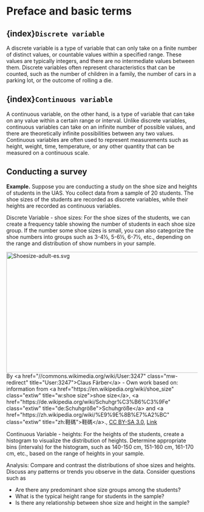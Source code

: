 # Preface and basic terms

## {index}`Discrete variable`
A discrete variable is a type of variable that can only take on a finite number of distinct values, or countable values within a specified range. These values are typically integers, and there are no intermediate values between them. Discrete variables often represent characteristics that can be counted, such as the number of children in a family, the number of cars in a parking lot, or the outcome of rolling a die.

## {index}`Continuous variable`
A continuous variable, on the other hand, is a type of variable that can take on any value within a certain range or interval. Unlike discrete variables, continuous variables can take on an infinite number of possible values, and there are theoretically infinite possibilities between any two values. Continuous variables are often used to represent measurements such as height, weight, time, temperature, or any other quantity that can be measured on a continuous scale.

## Conducting a survey

**Example.** Suppose you are conducting a study on the shoe size and heights of students in the UAS. You collect data from a sample of 20 students. The shoe sizes of the students are recorded as discrete variables, while their heights are recorded as continuous variables.

Discrete Variable - shoe sizes:
For the shoe sizes of the students, we can create a frequency table showing the number of students in each shoe size group. If the number some shoe sizes is small, you can also categorize the shoe numbers into groups such as 3-4½, 5-6½, 6-7½, etc., depending on the range and distribution of show numbers in your sample.

<p><a href="https://commons.wikimedia.org/wiki/File:Shoesize-adult-es.svg#/media/File:Shoesize-adult-es.svg"><img src="https://upload.wikimedia.org/wikipedia/commons/9/9f/Shoesize-adult-es.svg" alt="Shoesize-adult-es.svg" height="319" width="999"></a><br>By &lt;a href="//commons.wikimedia.org/wiki/User:3247" class="mw-redirect" title="User:3247"&gt;Claus Färber&lt;/a&gt; - Own work based on: information from &lt;a href="https://en.wikipedia.org/wiki/shoe_size" class="extiw" title="w:shoe size"&gt;shoe size&lt;/a&gt;, &lt;a href="https://de.wikipedia.org/wiki/Schuhgr%C3%B6%C3%9Fe" class="extiw" title="de:Schuhgröße"&gt;Schuhgröße&lt;/a&gt; and &lt;a href="https://zh.wikipedia.org/wiki/%E9%9E%8B%E7%A2%BC" class="extiw" title="zh:鞋碼"&gt;鞋碼&lt;/a&gt;., <a href="https://creativecommons.org/licenses/by-sa/3.0" title="Creative Commons Attribution-Share Alike 3.0">CC BY-SA 3.0</a>, <a href="https://commons.wikimedia.org/w/index.php?curid=11462228">Link</a></p>

Continuous Variable - heights:
For the heights of the students, create a histogram to visualize the distribution of heights. Determine appropriate bins (intervals) for the histogram, such as 140-150 cm, 151-160 cm, 161-170 cm, etc., based on the range of heights in your sample.

Analysis:
Compare and contrast the distributions of shoe sizes and heights. Discuss any patterns or trends you observe in the data. Consider questions such as

- Are there any predominant shoe size groups among the students?
- What is the typical height range for students in the sample?
- Is there any relationship between shoe size and height in the sample?